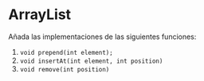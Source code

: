 # ArrayList 

Añada las implementaciones de las siguientes funciones:

1. `void prepend(int element);`
2. `void insertAt(int element, int position)`
3. `void remove(int position)`
